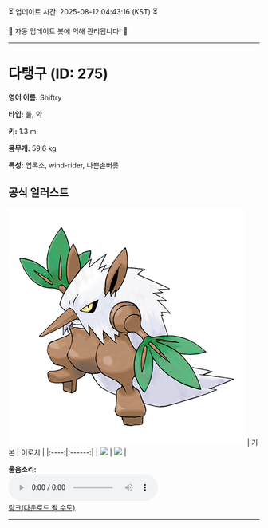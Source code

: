 
⏳ 업데이트 시간: 2025-08-12 04:43:16 (KST) ⏳

🤖 자동 업데이트 봇에 의해 관리됩니다! 🤖

---

# 다탱구 (ID: 275)
**영어 이름:** Shiftry

**타입:** 풀, 악

**키:** 1.3 m

**몸무게:** 59.6 kg

**특성:** 엽록소, wind-rider, 나쁜손버릇

## 공식 일러스트
![](https://raw.githubusercontent.com/PokeAPI/sprites/master/sprites/pokemon/other/official-artwork/275.png)
| 기본 | 이로치 |
|:----:|:------:|
| <img src="http://play.pokemonshowdown.com/sprites/ani/shiftry.gif" width="200"> | <img src="http://play.pokemonshowdown.com/sprites/ani-shiny/shiftry.gif" width="200"> |

**울음소리:**<br><audio controls src="https://raw.githubusercontent.com/PokeAPI/cries/main/cries/pokemon/latest/275.ogg"></audio><br> [링크(다운로드 될 수도)](https://raw.githubusercontent.com/PokeAPI/cries/main/cries/pokemon/latest/275.ogg)


---
